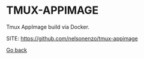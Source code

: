 # TMUX-APPIMAGE
 
 Tmux AppImage build via Docker.
 
 SITE: https://github.com/nelsonenzo/tmux-appimage

 [Go back](https://portable-linux-apps.github.io/apps.html)

